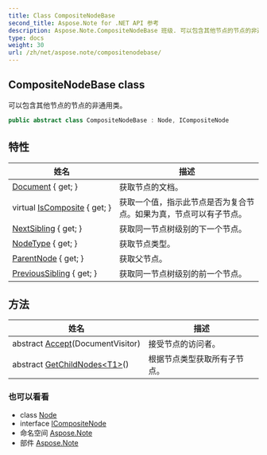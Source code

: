 ```yaml
---
title: Class CompositeNodeBase
second_title: Aspose.Note for .NET API 参考
description: Aspose.Note.CompositeNodeBase 班级. 可以包含其他节点的节点的非通用类
type: docs
weight: 30
url: /zh/net/aspose.note/compositenodebase/
---
```

## CompositeNodeBase class

可以包含其他节点的节点的非通用类。

```csharp
public abstract class CompositeNodeBase : Node, ICompositeNode
```

## 特性

| 姓名 | 描述 |
| --- | --- |
| [Document](../../aspose.note/node/document/) { get; } | 获取节点的文档。 |
| virtual [IsComposite](../../aspose.note/node/iscomposite/) { get; } | 获取一个值，指示此节点是否为复合节点。如果为真，节点可以有子节点。 |
| [NextSibling](../../aspose.note/node/nextsibling/) { get; } | 获取同一节点树级别的下一个节点。 |
| [NodeType](../../aspose.note/node/nodetype/) { get; } | 获取节点类型。 |
| [ParentNode](../../aspose.note/node/parentnode/) { get; } | 获取父节点。 |
| [PreviousSibling](../../aspose.note/node/previoussibling/) { get; } | 获取同一节点树级别的前一个节点。 |

## 方法

| 姓名 | 描述 |
| --- | --- |
| abstract [Accept](../../aspose.note/node/accept/)(DocumentVisitor) | 接受节点的访问者。 |
| abstract [GetChildNodes&lt;T1&gt;](../../aspose.note/compositenodebase/getchildnodes/#getchildnodes_1)() | 根据节点类型获取所有子节点。 |

### 也可以看看

* class [Node](../node/)
* interface [ICompositeNode](../icompositenode/)
* 命名空间 [Aspose.Note](../../aspose.note/)
* 部件 [Aspose.Note](../../)


